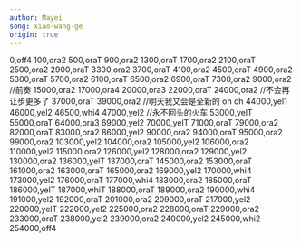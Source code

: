 ```yaml
---
author: Mayei
song: xiao-wang-ge
origin: true
---
```

0,off4
100,ora2
500,oraT
900,ora2
1300,oraT
1700,ora2
2100,oraT
2500,ora2
2900,oraT
3300,ora2
3700,oraT
4100,ora2
4500,oraT
4900,ora2
5300,oraT
5700,ora2
6100,oraT
6500,ora2
6900,oraT
7300,ora2
9000,ora2
//前奏
15000,ora2
17000,ora4
20000,ora3
22000,oraT
24000,ora2
//不会再让步更多了
37000,oraT
39000,ora2
//明天我又会是全新的 oh oh
44000,yel1
46000,yel2
46500,whi4
47000,yel2
//永不回头的火车
53000,yelT
55000,oraT
64000,ora3
69000,yel2
70000,yelT
71000,oraT
79000,ora2
82000,oraT
83000,ora2
86000,yel2
90000,ora2
94000,oraT
95000,ora2
99000,ora2 
103000,yel2
104000,ora2 
105000,yel2
106000,ora2 
110000,yel2
115000,ora2
126000,yel2
128000,ora2
129000,yel2
130000,ora2
136000,yelT
137000,oraT
145000,ora2
153000,oraT
161000,ora2
163000,oraT
165000,ora2
169000,yel2
170000,whi4
173000,yel2
176000,oraT
177000,whi4
183000,ora2
185000,oraT
186000,yelT
187000,whiT
188000,oraT
189000,ora2
190000,whi4
191000,yel2
192000,oraT
201000,ora2
209000,oraT
217000,yel2
220000,yelT
222000,yel2
225000,ora2
228000,oraT
229000,ora2
233000,oraT
238000,yel2
239000,ora2
240000,yel2
245000,whi2
254000,off4